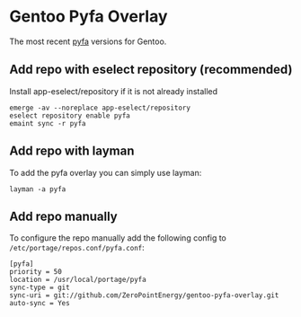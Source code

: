 # Gentoo Pyfa Overlay

The most recent [pyfa](https://github.com/pyfa-org/Pyfa) versions for Gentoo.

## Add repo with eselect repository (recommended)

Install app-eselect/repository if it is not already installed

    emerge -av --noreplace app-eselect/repository
    eselect repository enable pyfa
    emaint sync -r pyfa

## Add repo with layman

To add the pyfa overlay you can simply use layman:

    layman -a pyfa

## Add repo manually

To configure the repo manually add the following config to `/etc/portage/repos.conf/pyfa.conf`:

    [pyfa]
    priority = 50
    location = /usr/local/portage/pyfa
    sync-type = git
    sync-uri = git://github.com/ZeroPointEnergy/gentoo-pyfa-overlay.git
    auto-sync = Yes
